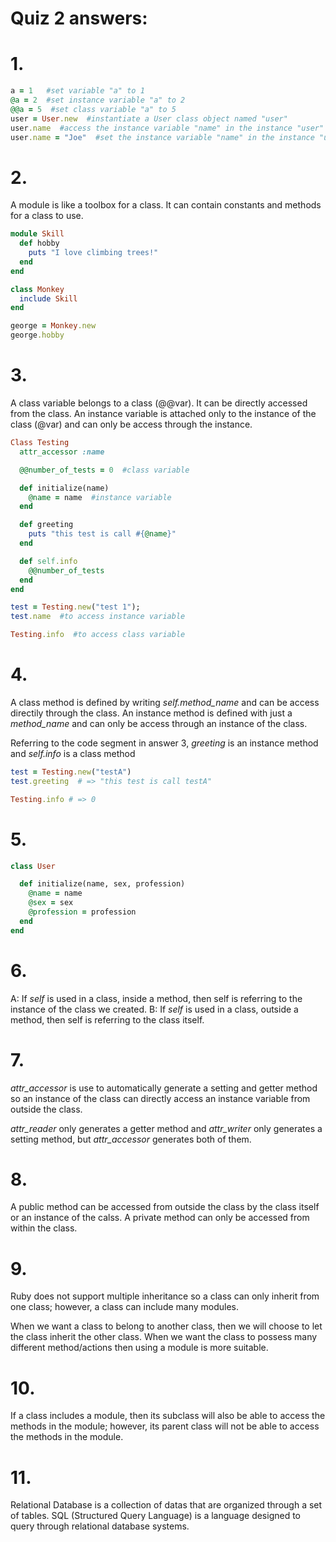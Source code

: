 # Quiz 2 answers:

# 1.
```ruby
a = 1   #set variable "a" to 1
@a = 2  #set instance variable "a" to 2
@@a = 5  #set class variable "a" to 5
user = User.new  #instantiate a User class object named "user"
user.name  #access the instance variable "name" in the instance "user" 
user.name = "Joe"  #set the instance variable "name" in the instance "user" to "Joe"
```

# 2.
A module is like a toolbox for a class. It can contain constants and methods for a class to use.

```ruby
module Skill 
  def hobby
    puts "I love climbing trees!"
  end
end

class Monkey
  include Skill
end

george = Monkey.new
george.hobby
```

# 3.
A class variable belongs to a class (@@var). It can be directly accessed from the class. An instance variable is attached only to the instance of the class (@var) and can only be access through the instance.

```ruby
Class Testing
  attr_accessor :name

  @@number_of_tests = 0  #class variable

  def initialize(name)
    @name = name  #instance variable
  end

  def greeting
    puts "this test is call #{@name}"
  end

  def self.info
    @@number_of_tests
  end
end

test = Testing.new("test 1");
test.name  #to access instance variable

Testing.info  #to access class variable
```

# 4.
A class method is defined by writing *self.method_name* and can be access directily through the class. An instance method is defined with just a *method_name* and can only be access through an instance of the class.

Referring to the code segment in answer 3, *greeting* is an instance method and *self.info* is a class method

```ruby
test = Testing.new("testA")
test.greeting  # => "this test is call testA"

Testing.info # => 0
```

# 5.
```ruby
class User

  def initialize(name, sex, profession)
    @name = name
    @sex = sex
    @profession = profession
  end
end
```

# 6.
A: If *self* is used in a class, inside a method, then self is referring to the instance of the class we created.
B: If *self* is used in a class, outside a method, then self is referring to the class itself. 

# 7.
*attr_accessor* is use to automatically generate a setting and getter method so an instance of the class can directly access an instance variable from outside the class. 

*attr_reader* only generates a getter method and *attr_writer* only generates a setting method, but *attr_accessor* generates both of them.

# 8.
A public method can be accessed from outside the class by the class itself or an instance of the calss. A private method can only be accessed from within the class.

# 9.
Ruby does not support multiple inheritance so a class can only inherit from one class; however, a class can include many modules. 

When we want a class to belong to another class, then we will choose to let the class inherit the other class. When we want the class to possess many different method/actions then using a module is more suitable.

# 10.
If a class includes a module, then its subclass will also be able to access the methods in the module; however, its parent class will not be able to access the methods in the module.

# 11.
Relational Database is a collection of datas that are organized through a set of tables. SQL (Structured Query Language) is a language designed to query through relational database systems. 